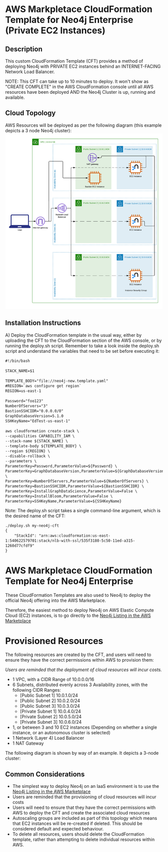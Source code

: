 # AWS Markpletace CloudFormation Template for Neo4j Enterprise (Private EC2 Instances)

## Description

This custom CloudFormation Template (CFT) provides a method of deploying Neo4j with PRIVATE EC2 instances behind an INTERNET-FACING Network Load Balancer.

NOTE:  This CFT can take up to 10 minutes to deploy.  It won't show as "CREATE COMPLETE" in the AWS CloudFormation console until all AWS resources have been deployed AND the Neo4j Cluster is up, running and available.

## Cloud Topology
AWS Resources will be deployed as per the following diagram (this example depicts a 3 node Neo4j cluster):
![](images/neo4j-aws-3-node-private-nodes.png?raw=true)

## Installation Instructions

A) Deploy the CloudFormation template in the usual way, either by uploading the CFT to the CloudFormation section of the AWS console, or by running the deploy.sh script.  Remember to take a look inside the deploy.sh script and understand the variables that need to be set before executing it:

```
#!/bin/bash

STACK_NAME=$1

TEMPLATE_BODY="file://neo4j-new.template.yaml"
#REGION=`aws configure get region`
REGION=us-east-1

Password="foo123"
NumberOfServers="3"
BastionSSHCIDR="0.0.0.0/0"
GraphDatabaseVersion=5.1.0
SSHKeyName="EdTest-us-east-1"

aws cloudformation create-stack \
--capabilities CAPABILITY_IAM \
--stack-name ${STACK_NAME} \
--template-body ${TEMPLATE_BODY} \
--region ${REGION} \
--disable-rollback \
--parameters \
ParameterKey=Password,ParameterValue=${Password} \
ParameterKey=GraphDatabaseVersion,ParameterValue=${GraphDatabaseVersion} \
ParameterKey=NumberOfServers,ParameterValue=${NumberOfServers} \
ParameterKey=BastionSSHCIDR,ParameterValue=${BastionSSHCIDR} \
ParameterKey=InstallGraphDataScience,ParameterValue=False \
ParameterKey=InstallBloom,ParameterValue=False \
ParameterKey=SSHKeyName,ParameterValue=${SSHKeyName}
```

Note: The deploy.sh script takes a single command-line argument, which is the desired name of the CFT:
```
./deploy.sh my-neo4j-cft
{
    "StackId": "arn:aws:cloudformation:us-east-1:540622579701:stack/nlb-with-ssl/535f3180-5c50-11ed-a315-1260d77cfdf9"
}
```

# AWS Markpletace CloudFormation Template for Neo4j Enterprise

These CloudFormation Templates are also used to Neo4j to deploy the official Neo4j offering into the AWS Marketplace. 

Therefore, the easiest method to deploy Neo4j on AWS Elastic Compute Cloud (EC2) instances, is to go directly to the [Neo4j Listing in the AWS Marketplace](https://aws.amazon.com/marketplace/pp/prodview-akmzjikgawgn4)

# Provisioned Resources
The following resources are created by the CFT, and users will need to ensure they have the correct permissions within AWS to provision them:

_Users are reminded that the deployment of cloud resources will incur costs._

- 1 VPC, with a CIDR Range of 10.0.0.0/16
- 6 Subnets, distributed evenly across 3 Availability zones, with the following CIDR Ranges:
  - [Public Subnet 1]  10.0.1.0/24
  - [Public Subnet 2]  10.0.2.0/24
  - [Public Subnet 3]  10.0.3.0/24
  - [Private Subnet 1] 10.0.4.0/24
  - [Private Subnet 2] 10.0.5.0/24
  - [Private Subnet 3] 10.0.6.0/24
- 1, or between 3 and 10 EC2 instances (Depending on whether a single instance, or an autonomous cluster is selected)
- 1 Network (Layer 4) Load Balancer
- 1 NAT Gateway

The following diagram is shown by way of an example.  It depicts a 3-node cluster:

## Common Considerations
- The simplest way to deploy Neo4j on an IaaS environment is to use the [Neo4j Listing in the AWS Marketplace](https://aws.amazon.com/marketplace/pp/prodview-akmzjikgawgn4)
- Users are reminded that the provisioning of cloud resources will incur costs
- Users will need to ensure that they have the correct permissions with AWS to deploy the CFT and create the associated cloud resources
- Autoscaling groups are included as part of this topology which means that EC2 instances will be re-created if deleted.  This should be considered default and expected behaviour.
- To delete all resources, users should delete the CloudFormation template, rather than attempting to delete individual resources within AWS.